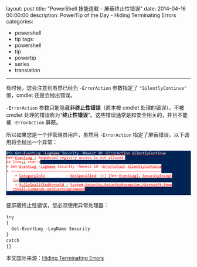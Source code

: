 ﻿layout: post
title: "PowerShell 技能连载 - 屏蔽终止性错误"
date: 2014-04-16 00:00:00
description: PowerTip of the Day - Hiding Terminating Errors
categories:
- powershell
- tip
tags:
- powershell
- tip
- powertip
- series
- translation
---
有时候，您会注意到虽然已经为 `-ErrorAction` 参数指定了 `"SilentlyContinue"` 值，cmdlet 还是会抛出错误。

`-ErrorAction` 参数只能隐藏**非终止性错误**（原本被 cmdlet 处理的错误）。不被 cmdlet 处理的错误称为“**终止性错误**”。这些错误通常是和安全相关的，并且不能被 `-ErrorAction` 屏蔽。

所以如果您是一个非管理员用户，虽然用 `-ErrorAction` 指定了屏蔽错误，以下调用将会抛出一个异常：

![](/img/2014-04-16-hiding-terminating-errors-001.png)

要屏蔽终止性错误，您必须使用异常处理器：

    try
    {
      Get-EventLog -LogName Security 
    }
    catch
    {} 

<!--more-->
本文国际来源：[Hiding Terminating Errors](http://community.idera.com/powershell/powertips/b/tips/posts/hiding-terminating-errors)
